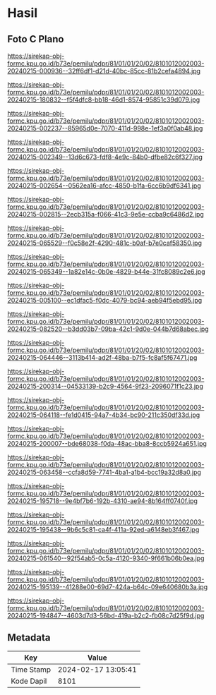 # Hasil

## Foto C Plano

https://sirekap-obj-formc.kpu.go.id/b73e/pemilu/pdpr/81/01/01/20/02/8101012002003-20240215-000936--32ff6df1-d21d-40bc-85cc-81b2cefa4894.jpg

https://sirekap-obj-formc.kpu.go.id/b73e/pemilu/pdpr/81/01/01/20/02/8101012002003-20240215-180832--f5f4dfc8-bb18-46d1-8574-95851c39d079.jpg

https://sirekap-obj-formc.kpu.go.id/b73e/pemilu/pdpr/81/01/01/20/02/8101012002003-20240215-002237--85965d0e-7070-411d-998e-1ef3a0f0ab48.jpg

https://sirekap-obj-formc.kpu.go.id/b73e/pemilu/pdpr/81/01/01/20/02/8101012002003-20240215-002349--13d6c673-fdf8-4e9c-84b0-dfbe82c6f327.jpg

https://sirekap-obj-formc.kpu.go.id/b73e/pemilu/pdpr/81/01/01/20/02/8101012002003-20240215-002654--0562ea16-afcc-4850-b1fa-6cc6b9df6341.jpg

https://sirekap-obj-formc.kpu.go.id/b73e/pemilu/pdpr/81/01/01/20/02/8101012002003-20240215-002815--2ecb315a-f066-41c3-9e5e-ccba9c6486d2.jpg

https://sirekap-obj-formc.kpu.go.id/b73e/pemilu/pdpr/81/01/01/20/02/8101012002003-20240215-065529--f0c58e2f-4290-481c-b0af-b7e0caf58350.jpg

https://sirekap-obj-formc.kpu.go.id/b73e/pemilu/pdpr/81/01/01/20/02/8101012002003-20240215-065349--1a82e14c-0b0e-4829-b44e-31fc8089c2e6.jpg

https://sirekap-obj-formc.kpu.go.id/b73e/pemilu/pdpr/81/01/01/20/02/8101012002003-20240215-005100--ec1dfac5-f0dc-4079-bc94-aeb94f5ebd95.jpg

https://sirekap-obj-formc.kpu.go.id/b73e/pemilu/pdpr/81/01/01/20/02/8101012002003-20240215-082520--b3dd03b7-09ba-42c1-9d0e-044b7d68abec.jpg

https://sirekap-obj-formc.kpu.go.id/b73e/pemilu/pdpr/81/01/01/20/02/8101012002003-20240215-064446--3113b414-ad2f-48ba-b7f5-fc8af5f67471.jpg

https://sirekap-obj-formc.kpu.go.id/b73e/pemilu/pdpr/81/01/01/20/02/8101012002003-20240215-200314--04533139-b2c9-4564-9f23-2096071f1c23.jpg

https://sirekap-obj-formc.kpu.go.id/b73e/pemilu/pdpr/81/01/01/20/02/8101012002003-20240215-064118--fe1d0415-94a7-4b34-bc90-211c350df33d.jpg

https://sirekap-obj-formc.kpu.go.id/b73e/pemilu/pdpr/81/01/01/20/02/8101012002003-20240215-200007--bde68038-f0da-48ac-bba8-8ccb5924a651.jpg

https://sirekap-obj-formc.kpu.go.id/b73e/pemilu/pdpr/81/01/01/20/02/8101012002003-20240215-063458--ccfa8d59-7741-4ba1-a1b4-bcc19a32d8a0.jpg

https://sirekap-obj-formc.kpu.go.id/b73e/pemilu/pdpr/81/01/01/20/02/8101012002003-20240215-195718--9e4bf7b6-192b-4310-ae94-8b164ff0740f.jpg

https://sirekap-obj-formc.kpu.go.id/b73e/pemilu/pdpr/81/01/01/20/02/8101012002003-20240215-195438--9b6c5c81-ca4f-411a-92ed-a6148eb3f467.jpg

https://sirekap-obj-formc.kpu.go.id/b73e/pemilu/pdpr/81/01/01/20/02/8101012002003-20240215-061540--92f54ab5-0c5a-4120-9340-9f661b06b0ea.jpg

https://sirekap-obj-formc.kpu.go.id/b73e/pemilu/pdpr/81/01/01/20/02/8101012002003-20240215-195139--41288e00-69d7-424a-b64c-09e640680b3a.jpg

https://sirekap-obj-formc.kpu.go.id/b73e/pemilu/pdpr/81/01/01/20/02/8101012002003-20240215-194847--4603d7d3-56bd-419a-b2c2-fb08c7d25f9d.jpg


## Metadata

| Key        | Value               |
| ---------- | ------------------- |
| Time Stamp | 2024-02-17 13:05:41 |
| Kode Dapil | 8101                |



